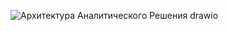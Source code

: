 
![Архитектура Аналитического Решения drawio](https://github.com/NurdauletDoszhanov/DE101/assets/53146323/e62ff9c2-588d-444b-a2b9-8bebef46eeb3)
